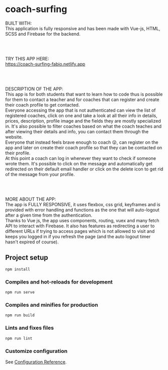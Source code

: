 # coach-surfing

BUILT WITH: <br>
This application is fully responsive and has been made with Vue-js, HTML, SCSS and Firebase for the backend.

<br><br>

TRY THIS APP HERE: <br>
https://coach-surfing-fabio.netlify.app

<br><br>

DESCRIPTION OF THE APP: <br>
This app is for both students that want to learn how to code thus is possible for them to contact a teacher and for coaches that can register and create their coach profile to get contacted. <br>
Everyone accessing the app that is not authenticated can view the list of registered coaches, click on one and take a look at all their info in details, prices, description, profile image and the fields they are mostly specialized in.
It's also possible to filter coaches based on what the coach teaches and after viewing their details and info, you can contact them through the website. <br>
Everyone that instead feels brave enough to coach 😜, can register on the app and later on create their coach profile so that they can be contacted on their profile. <br>
At this point a coach can log in whenever they want to check if someone wrote them. It's possible to click on the message and automatically get redirected on their default email handler or click on the delete icon to get rid of the message from your profile.

<br><br>

MORE ABOUT THE APP:<br>
The app is FULLY RESPONSIVE, it uses flexbox, css grid, keyframes and is provided with error handling and functions as the one that will auto-logout after a given time from the authentication.<br>
Thanks to Vue js, the app uses components, routing, vuex and many fetch API to interact with Firebase. It also has features as redirecting a user to different URLs if trying to access pages which is not allowed to visit and keeps you logged in if you refresh the page (and the auto logout timer hasn't expired of course).

## Project setup

```
npm install
```

### Compiles and hot-reloads for development

```
npm run serve
```

### Compiles and minifies for production

```
npm run build
```

### Lints and fixes files

```
npm run lint
```

### Customize configuration

See [Configuration Reference](https://cli.vuejs.org/config/).
